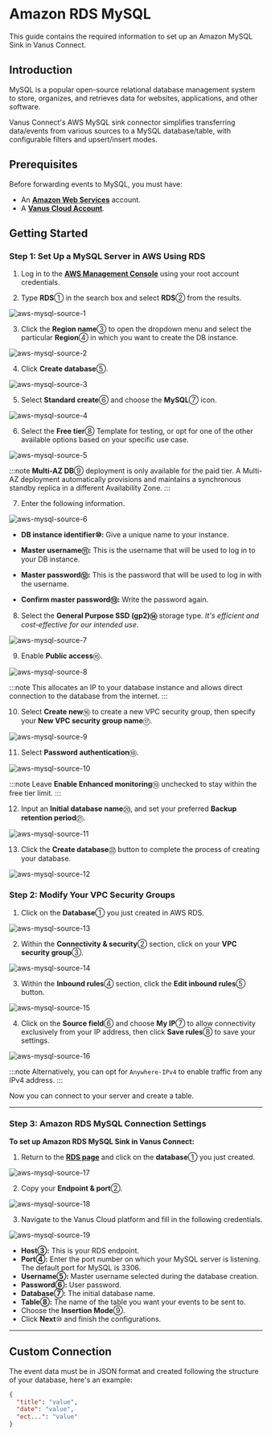 # Amazon RDS MySQL

This guide contains the required information to set up an Amazon MySQL Sink in Vanus Connect.   

## Introduction  

MySQL is a popular open-source relational database management system to store, organizes, and retrieves data for websites, applications, and other software.

Vanus Connect's AWS MySQL sink connector simplifies transferring data/events from various sources to a MySQL database/table, with configurable filters and upsert/insert modes.

## Prerequisites

Before forwarding events to MySQL, you must have:

- An [**Amazon Web Services**](https://aws.amazon.com) account.
- A [**Vanus Cloud Account**](https://cloud.vanus.ai).

## Getting Started

### Step 1: Set Up a MySQL Server in AWS Using RDS

1. Log in to the [**AWS Management Console**](https://aws.amazon.com/) using your root account credentials.

2. Type **RDS**① in the search box and select **RDS**② from the results.

![aws-mysql-source-1](images/aws-mysql-source-1.webp)

3. Click the **Region name**③ to open the dropdown menu and select the particular **Region**④ in which you want to create the DB instance.

![aws-mysql-source-2](images/aws-mysql-source-2.webp)

4. Click **Create database**⑤.

![aws-mysql-source-3](images/aws-mysql-source-3.webp)

5. Select **Standard create**⑥ and choose the **MySQL**⑦ icon.

![aws-mysql-source-4](images/aws-mysql-source-4.webp)

6. Select the **Free tier**⑧ Template for testing, or opt for one of the other available options based on your specific use case.

![aws-mysql-source-5](images/aws-mysql-source-5.webp)

:::note
**Multi-AZ DB**⑨ deployment is only available for the paid tier. A Multi-AZ deployment automatically provisions and maintains a synchronous standby replica in a different Availability Zone.
:::

7. Enter the following information.

![aws-mysql-source-6](images/aws-mysql-source-6.webp)

- **DB instance identifier⑩:** Give a unique name to your instance.

- **Master username⑪:** This is the username that will be used to log in to your DB instance.

- **Master password⑫:** This is the password that will be used to log in with the username.

- **Confirm master password⑬:** Write the password again.

8. Select the **General Purpose SSD (gp2)⑭** storage type. *It's efficient and cost-effective for our intended use*.

![aws-mysql-source-7](images/aws-mysql-source-7.webp)

9. Enable **Public access**⑮.

![aws-mysql-source-8](images/aws-mysql-source-8.webp)

:::note
This allocates an IP to your database instance and allows direct connection to the database from the internet.
:::

10. Select **Create new**⑯ to create a new VPC security group, then specify your **New VPC security group name**⑰.

![aws-mysql-source-9](images/aws-mysql-source-9.webp)

11. Select **Password authentication**⑱.

![aws-mysql-source-10](images/aws-mysql-source-10.webp)

:::note
Leave **Enable Enhanced monitoring**⑲ unchecked to stay within the free tier limit.
:::

12. Input an **Initial database name**⑳, and set your preferred **Backup retention period**㉑.

![aws-mysql-source-11](images/aws-mysql-source-11.webp)

13. Click the **Create database**㉒ button to complete the process of creating your database.

![aws-mysql-source-12](images/aws-mysql-source-12.webp)

### Step 2: Modify Your VPC Security Groups

1. Click on the **Database**① you just created in AWS RDS.

![aws-mysql-source-13](images/aws-mysql-source-13.webp)

2. Within the **Connectivity & security**② section, click on your **VPC security group**③.

![aws-mysql-source-14](images/aws-mysql-source-14.webp)

3. Within the **Inbound rules**④ section, click the **Edit inbound rules**⑤ button.

![aws-mysql-source-15](images/aws-mysql-source-15.webp)

4. Click on the **Source field**⑥ and choose **My IP**⑦ to allow connectivity exclusively from your IP address, then click **Save rules**⑧ to save your settings.

![aws-mysql-source-16](images/aws-mysql-source-16.webp)

:::note
Alternatively, you can opt for `Anywhere-IPv4` to enable traffic from any IPv4 address.
:::

Now you can connect to your server and create a table.

---

### Step 3: Amazon RDS MySQL Connection Settings

**To set up Amazon RDS MySQL Sink in Vanus Connect:**

1. Return to the [**RDS page**](https://console.aws.amazon.com/rds/) and click on the **database**① you just created.

![aws-mysql-source-17](images/aws-mysql-source-17.webp)

2. Copy your **Endpoint & port**②.

![aws-mysql-source-18](images/aws-mysql-source-18.webp)

3. Navigate to the Vanus Cloud platform and fill in the following credentials.

![aws-mysql-source-19](images/aws-mysql-source-19.webp)

- **Host③:** This is your RDS endpoint.
- **Port④:** Enter the port number on which your MySQL server is listening. The default port for MySQL is 3306.
- **Username⑤:** Master username selected during the database creation.
- **Password⑥:** User password.
- **Database⑦:** The initial database name.
- **Table⑧:** The name of the table you want your events to be sent to.
- Choose the **Insertion Mode**⑨.
- Click **Next**⑩ and finish the configurations.

---

## Custom Connection

The event data must be in JSON format and created following the structure of your database, here's an example:

```json
{
  "title": "value",
  "date": "value",
  "ect...": "value"
}
```
